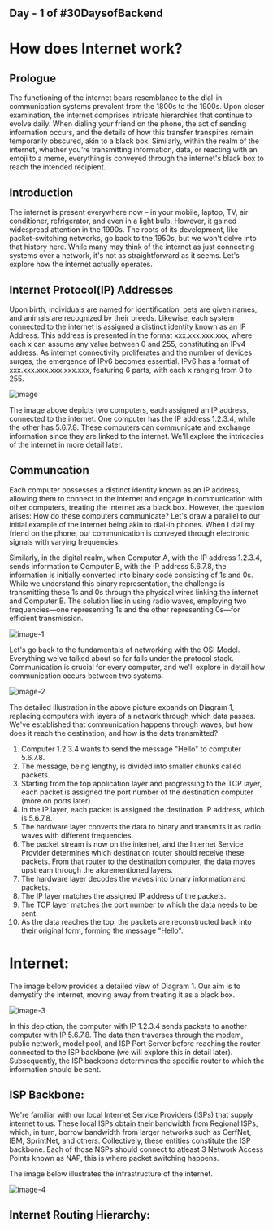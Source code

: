 ## Day - 1 of #30DaysofBackend

# How does Internet work?

## Prologue

The functioning of the internet bears resemblance to the dial-in communication systems prevalent from the 1800s to the 1900s. Upon closer examination, the internet comprises intricate hierarchies that continue to evolve daily. When dialing your friend on the phone, the act of sending information occurs, and the details of how this transfer transpires remain temporarily obscured, akin to a black box. Similarly, within the realm of the internet, whether you're transmitting information, data, or reacting with an emoji to a meme, everything is conveyed through the internet's black box to reach the intended recipient.

## Introduction

The internet is present everywhere now – in your mobile, laptop, TV, air conditioner, refrigerator, and even in a light bulb. However, it gained widespread attention in the 1990s. The roots of its development, like packet-switching networks, go back to the 1950s, but we won't delve into that history here. While many may think of the internet as just connecting systems over a network, it's not as straightforward as it seems. Let's explore how the internet actually operates.

## Internet Protocol(IP) Addresses

Upon birth, individuals are named for identification, pets are given names, and animals are recognized by their breeds. Likewise, each system connected to the internet is assigned a distinct identity known as an IP Address. This address is presented in the format xxx.xxx.xxx.xxx, where each x can assume any value between 0 and 255, constituting an IPv4 address. As internet connectivity proliferates and the number of devices surges, the emergence of IPv6 becomes essential. IPv6 has a format of xxx.xxx.xxx.xxx.xxx.xxx, featuring 6 parts, with each x ranging from 0 to 255.

![image](https://github.com/nehruperumalla/30DaysofBackend/assets/41884444/9dd47a2c-ad53-4442-a1fb-2151255a1c53)


The image above depicts two computers, each assigned an IP address, connected to the internet. One computer has the IP address 1.2.3.4, while the other has 5.6.7.8. These computers can communicate and exchange information since they are linked to the internet. We'll explore the intricacies of the internet in more detail later.

## Communcation

Each computer possesses a distinct identity known as an IP address, allowing them to connect to the internet and engage in communication with other computers, treating the internet as a black box. However, the question arises: How do these computers communicate? Let's draw a parallel to our initial example of the internet being akin to dial-in phones. When I dial my friend on the phone, our communication is conveyed through electronic signals with varying frequencies.

Similarly, in the digital realm, when Computer A, with the IP address 1.2.3.4, sends information to Computer B, with the IP address 5.6.7.8, the information is initially converted into binary code consisting of 1s and 0s. While we understand this binary representation, the challenge is transmitting these 1s and 0s through the physical wires linking the internet and Computer B. The solution lies in using radio waves, employing two frequencies—one representing 1s and the other representing 0s—for efficient transmission.

![image-1](https://github.com/nehruperumalla/30DaysofBackend/assets/41884444/923b26d6-6de8-4175-8aad-5cd4119c78c3)


Let's go back to the fundamentals of networking with the OSI Model. Everything we've talked about so far falls under the protocol stack. Communication is crucial for every computer, and we'll explore in detail how communication occurs between two systems.

![image-2](https://github.com/nehruperumalla/30DaysofBackend/assets/41884444/3c5dc007-0a79-47a5-b765-64db660e249d)



The detailed illustration in the above picture expands on Diagram 1, replacing computers with layers of a network through which data passes. We've established that communication happens through waves, but how does it reach the destination, and how is the data transmitted?

1. Computer 1.2.3.4 wants to send the message "Hello" to computer 5.6.7.8.
2. The message, being lengthy, is divided into smaller chunks called packets.
3. Starting from the top application layer and progressing to the TCP layer, each packet is assigned the port number of the destination computer (more on ports later).
4. In the IP layer, each packet is assigned the destination IP address, which is 5.6.7.8.
5. The hardware layer converts the data to binary and transmits it as radio waves with different frequencies.
6. The packet stream is now on the internet, and the Internet Service Provider determines which destination router should receive these packets.
From that router to the destination computer, the data moves upstream through the aforementioned layers.
7. The hardware layer decodes the waves into binary information and packets.
8. The IP layer matches the assigned IP address of the packets.
9. The TCP layer matches the port number to which the data needs to be sent.
10. As the data reaches the top, the packets are reconstructed back into their original form, forming the message "Hello".

# Internet:

The image below provides a detailed view of Diagram 1. Our aim is to demystify the internet, moving away from treating it as a black box.

![image-3](https://github.com/nehruperumalla/30DaysofBackend/assets/41884444/95f32b1a-7ce9-4e36-8564-9afc5abc0fbc)

In this depiction, the computer with IP 1.2.3.4 sends packets to another computer with IP 5.6.7.8. The data then traverses through the modem, public network, model pool, and ISP Port Server before reaching the router connected to the ISP backbone (we will explore this in detail later). Subsequently, the ISP backbone determines the specific router to which the information should be sent.

## ISP Backbone:

We're familiar with our local Internet Service Providers (ISPs) that supply internet to us. These local ISPs obtain their bandwidth from Regional ISPs, which, in turn, borrow bandwidth from larger networks such as CerfNet, IBM, SprintNet, and others. Collectively, these entities constitute the ISP backbone. Each of those NSPs should connect to atleast 3 Network Access Points known as NAP, this is where packet switching happens.

The image below illustrates the infrastructure of the internet.

![image-4](https://github.com/nehruperumalla/30DaysofBackend/assets/41884444/0d222162-e9d4-45fd-a1cd-12ad3ffe266f)


## Internet Routing Hierarchy:

 
